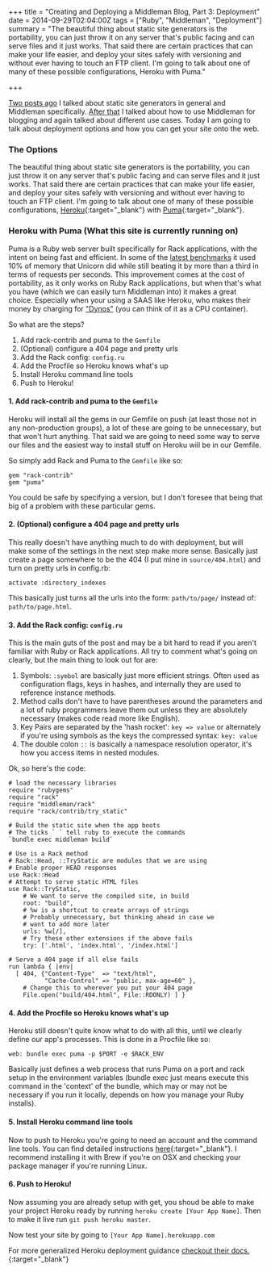 +++
title = "Creating and Deploying a Middleman Blog, Part 3: Deployment"
date = 2014-09-29T02:04:00Z
tags = ["Ruby", "Middleman", "Deployment"]
summary = "The beautiful thing about static site generators is the portability, you can just throw it on any server that's public facing and can serve files and it just works. That said there are certain practices that can make your life easier, and deploy your sites safely with versioning and without ever having to touch an FTP client. I'm going to talk about one of many of these possible configurations, Heroku with Puma."

+++

[Two posts ago](/2014/09/14/creating-and-deploying-a-middleman-blog-part-1-what-s-middleman/) I talked about static site generators in general and Middleman specifically. [After that](/2014/09/22/creating-and-deploying-a-middleman-blog-part-2-blogging-with-middleman/) I talked about how to use Middleman for blogging and again talked about different use cases. Today I am going to talk about deployment options and how you can get your site onto the web.

<!-- more -->

### The Options
The beautiful thing about static site generators is the portability, you can just throw it on any server that's public facing and can serve files and it just works. That said there are certain practices that can make your life easier, and deploy your sites safely with versioning and without ever having to touch an FTP client. I'm going to talk about one of many of these possible configurations, [Heroku](http://heroku.com/){:target="_blank"} with [Puma](http://puma.io/){:target="_blank"}.

### Heroku with Puma (What this site is currently running on)
Puma is a Ruby web server built specifically for Rack applications, with the intent on being fast and efficient. In some of the [latest benchmarks](http://puma.io/) it used 10% of memory that Unicorn did while still beating it by more than a third in terms of requests per seconds. This improvement comes at the cost of portability, as it only works on Ruby Rack applications, but when that's what you have (which we can easily turn Middleman into) it makes a great choice. Especially when your using a SAAS like Heroku, who makes their money by charging for ["Dynos"](https://devcenter.heroku.com/articles/dynos) (you can think of it as a CPU container).

So what are the steps?

1. Add rack-contrib and puma to the `Gemfile`
2. (Optional) configure a 404 page and pretty urls
3. Add the Rack config: `config.ru`
4. Add the Procfile so Heroku knows what's up
5. Install Heroku command line tools
6. Push to Heroku!

#### 1. Add rack-contrib and puma to the `Gemfile`
Heroku will install all the gems in our Gemfile on push (at least those not in any non-production groups), a lot of these are going to be unnecessary, but that won't hurt anything. That said we are going to need some way to serve our files and the easiest way to install stuff on Heroku will be in our Gemfile.

So simply add Rack and Puma to the `Gemfile` like so:

~~~
gem "rack-contrib"
gem "puma"
~~~

You could be safe by specifying a version, but I don't foresee that being that big of a problem with these particular gems.

#### 2. (Optional) configure a 404 page and pretty urls
This really doesn't have anything much to do with deployment, but will make some of the settings in the next step make more sense. Basically just create a page somewhere to be the 404 (I put mine in `source/404.html`) and turn on pretty urls in config.rb:

~~~
activate :directory_indexes
~~~

This basically just turns all the urls into the form: `path/to/page/` instead of: `path/to/page.html`.

#### 3. Add the Rack config: `config.ru`
This is the main guts of the post and may be a bit hard to read if you aren't familiar with Ruby or Rack applications. All try to comment what's going on clearly, but the main thing to look out for are:

1. Symbols: `:symbol` are basically just more efficient strings. Often used as configuration flags, keys in hashes, and internally they are used to reference instance methods.
2. Method calls don't have to have parentheses around the parameters and a lot of ruby programmers leave them out unless they are absolutely necessary (makes code read more like English).
3. Key Pairs are separated by the 'hash rocket': `key => value` or alternately if you're using symbols as the keys the compressed syntax: `key: value`
4. The double colon `::` is basically a namespace resolution operator, it's how you access items in nested modules.

Ok, so here's the code:

~~~
# load the necessary libraries
require "rubygems"
require "rack"
require "middleman/rack"
require "rack/contrib/try_static"

# Build the static site when the app boots
# The ticks ` ` tell ruby to execute the commands
`bundle exec middleman build`

# Use is a Rack method
# Rack::Head, ::TryStatic are modules that we are using
# Enable proper HEAD responses
use Rack::Head
# Attempt to serve static HTML files
use Rack::TryStatic,
    # We want to serve the compiled site, in build
    root: "build",
    # %w is a shortcut to create arrays of strings
    # Probably unnecessary, but thinking ahead in case we
    # want to add more later
    urls: %w[/],
    # Try these other extensions if the above fails
    try: ['.html', 'index.html', '/index.html']

# Serve a 404 page if all else fails
run lambda { |env|
  [ 404, {"Content-Type"  => "text/html",
          "Cache-Control" => "public, max-age=60" },
    # Change this to wherever you put your 404 page
    File.open("build/404.html", File::RDONLY) ] }
~~~

#### 4. Add the Procfile so Heroku knows what's up
Heroku still doesn't quite know what to do with all this, until we clearly define our app's processes. This is done in a Procfile like so:

~~~
web: bundle exec puma -p $PORT -e $RACK_ENV
~~~

Basically just defines a web process that runs Puma on a port and rack setup in the environment variables (bundle exec just means execute this command in the 'context' of the bundle, which may or may not be necessary if you run it locally, depends on how you manage your Ruby installs).


#### 5. Install Heroku command line tools
Now to push to Heroku you're going to need an account and the command line tools. You can find detailed instructions [here](https://toolbelt.heroku.com/){:target="_blank"}. I recommend installing it with Brew if you're on OSX and checking your package manager if you're running Linux.

#### 6. Push to Heroku!
Now assuming you are already setup with get, you shoud be able to make your project Heroku ready by running `heroku create [Your App Name]`. Then to make it live run `git push heroku master`.

Now test your site by going to `[Your App Name].herokuapp.com`

For more generalized Heroku deployment guidance [checkout their docs.](https://devcenter.heroku.com/articles/git){:target="_blank"}
